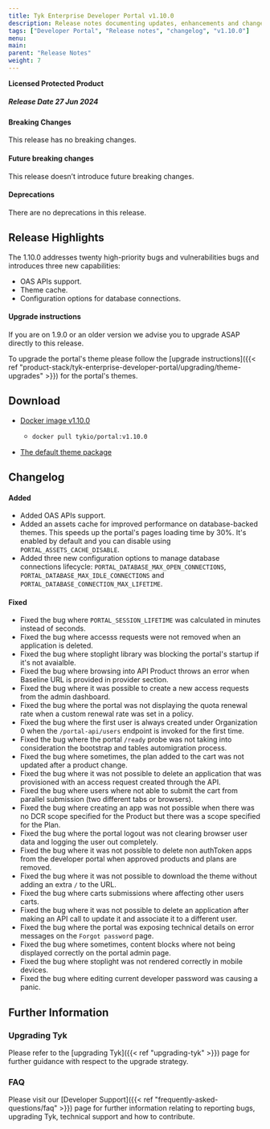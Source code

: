 ```yaml
---
title: Tyk Enterprise Developer Portal v1.10.0
description: Release notes documenting updates, enhancements and changes for Tyk Enterprise Developer Portal v1.10.0
tags: ["Developer Portal", "Release notes", "changelog", "v1.10.0"]
menu:
main:
parent: "Release Notes"
weight: 7
---
```


**Licensed Protected Product**

##### Release Date 27 Jun 2024

#### Breaking Changes
This release has no breaking changes.

#### Future breaking changes
This release doesn’t introduce future breaking changes.

#### Deprecations
There are no deprecations in this release.

## Release Highlights
The 1.10.0 addresses twenty high-priority bugs and vulnerabilities bugs and introduces three new capabilities:
- OAS APIs support.
- Theme cache. 
- Configuration options for database connections.

#### Upgrade instructions
If you are on 1.9.0 or an older version we advise you to upgrade ASAP directly to this release.

To upgrade the portal's theme please follow the [upgrade instructions]({{< ref "product-stack/tyk-enterprise-developer-portal/upgrading/theme-upgrades" >}}) for the portal's themes.

## Download
- [Docker image v1.10.0](https://hub.docker.com/r/tykio/portal/tags?page=&page_size=&ordering=&name=v1.10.0)
  - ```bash
    docker pull tykio/portal:v1.10.0
    ```
- [The default theme package](https://github.com/TykTechnologies/portal-default-theme/releases/tag/1.10.0)

## Changelog
#### Added
- Added OAS APIs support. 
- Added an assets cache for improved performance on database-backed themes. This speeds up the portal's pages loading time by 30%. It's enabled by default and you can disable using `PORTAL_ASSETS_CACHE_DISABLE`.
- Added three new configuration options to manage database connections lifecycle: `PORTAL_DATABASE_MAX_OPEN_CONNECTIONS`, `PORTAL_DATABASE_MAX_IDLE_CONNECTIONS` and `PORTAL_DATABASE_CONNECTION_MAX_LIFETIME`.

#### Fixed
- Fixed the bug where `PORTAL_SESSION_LIFETIME` was calculated in minutes instead of seconds.
- Fixed the bug where accesss requests were not removed when an application is deleted.
- Fixed the bug where stoplight library was blocking the portal's startup if it's not avaialble.
- Fixed the bug where browsing into API Product throws an error when Baseline URL is provided in provider section.
- Fixed the bug where it was possible to create a new access requests from the admin dashboard.
- Fixed the bug where the portal was not displaying the quota renewal rate when a custom renewal rate was set in a policy.
- Fixed the bug where the first user is always created under Organization 0 when the `/portal-api/users` endpoint is invoked for the first time.
- Fixed the bug where the portal `/ready` probe was not taking into consideration the bootstrap and tables automigration process.
- Fixed the bug where sometimes, the plan added to the cart was not updated after a product change.
- Fixed the bug where it was not possible to delete an application that was provisioned with an access request created through the API.
- Fixed the bug where users where not able to submit the cart from parallel submission (two different tabs or browsers). 
- Fixed the bug where creating an app was not possible when there was no DCR scope specified for the Product but there was a scope specified for the Plan.
- Fixed the bug where the portal logout was not clearing browser user data and logging the user out completely.
- Fixed the bug where it was not possible to delete non authToken apps from the developer portal when approved products and plans are removed.
- Fixed the bug where it was not possible to download the theme without adding an extra `/` to the URL.
- Fixed the bug where carts submissions where affecting other users carts.
- Fixed the bug where it was not possible to delete an application after making an API call to update it and associate it to a different user.
- Fixed the bug where the portal was exposing technical details on error messages on the `Forgot password` page.
- Fixed the bug where sometimes, content blocks where not being displayed correctly on the portal admin page.
- Fixed the bug where stoplight was not rendered correctly in mobile devices.
- Fixed the bug where editing current developer password was causing a panic.

## Further Information

### Upgrading Tyk
Please refer to the [upgrading Tyk]({{< ref "upgrading-tyk" >}}) page for further guidance with respect to the upgrade strategy.

### FAQ
Please visit our [Developer Support]({{< ref "frequently-asked-questions/faq" >}}) page for further information relating to reporting bugs, upgrading Tyk, technical support and how to contribute.
